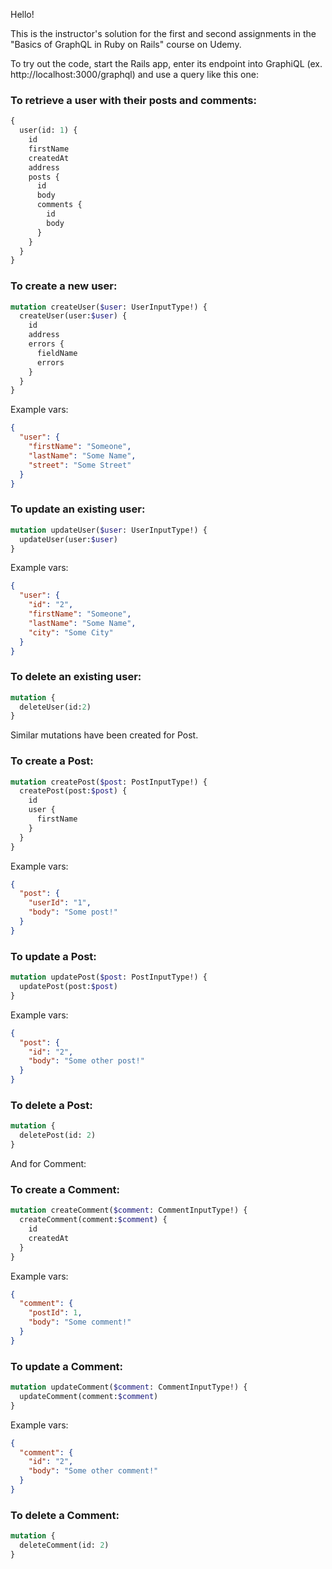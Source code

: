Hello!

This is the instructor's solution for the first and second assignments in the "Basics of GraphQL in Ruby on Rails" course on Udemy.

To try out the code, start the Rails app, enter its endpoint into GraphiQL (ex. http://localhost:3000/graphql) and use a query like this one:

### To retrieve a user with their posts and comments:
```graphql
{
  user(id: 1) {
    id
    firstName
    createdAt
    address
    posts {
      id
      body
      comments {
        id
        body
      }
    }
  }
}
```

### To create a new user:
```graphql
mutation createUser($user: UserInputType!) {
  createUser(user:$user) {
    id
    address
    errors {
      fieldName
      errors
    }
  }
}
```

Example vars:
```json
{
  "user": {
    "firstName": "Someone",
    "lastName": "Some Name",
    "street": "Some Street"
  }
}
```

### To update an existing user:
```graphql
mutation updateUser($user: UserInputType!) {
  updateUser(user:$user) 
}
```

Example vars:
```json
{
  "user": {
    "id": "2",
    "firstName": "Someone",
    "lastName": "Some Name",
    "city": "Some City"
  }
}
```

### To delete an existing user:
```graphql
mutation {
  deleteUser(id:2)
}
```

Similar mutations have been created for Post.

### To create a Post:
```graphql
mutation createPost($post: PostInputType!) {
  createPost(post:$post) {
    id
    user {
      firstName
    }
  }
}
```

Example vars:
```json
{
  "post": { 
    "userId": "1",
    "body": "Some post!"
  }
}
```

### To update a Post:
```graphql
mutation updatePost($post: PostInputType!) {
  updatePost(post:$post) 
}
```

Example vars:
```json
{
  "post": { 
    "id": "2",
    "body": "Some other post!"
  }
}
```

### To delete a Post:
```graphql
mutation {
  deletePost(id: 2)
}
```

And for Comment:

### To create a Comment:

```graphql
mutation createComment($comment: CommentInputType!) {
  createComment(comment:$comment) {
    id
    createdAt
  }
}
```

Example vars:
```json
{
  "comment": { 
    "postId": 1,
    "body": "Some comment!"
  }
}
```

### To update a Comment:

```graphql
mutation updateComment($comment: CommentInputType!) {
  updateComment(comment:$comment) 
}
```

Example vars:
```json
{
  "comment": { 
    "id": "2",
    "body": "Some other comment!"
  }
}
```

### To delete a Comment:
```graphql
mutation {
  deleteComment(id: 2)
}
```